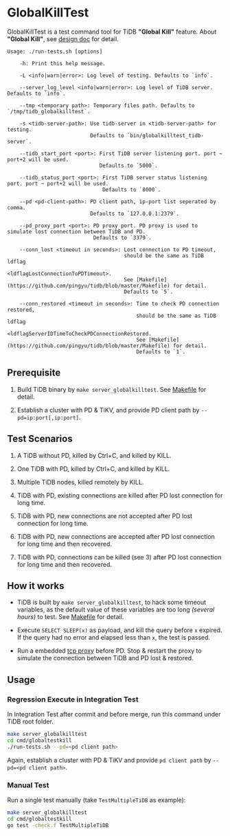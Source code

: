 # GlobalKillTest

GlobalKillTest is a test command tool for TiDB __"Global Kill"__ feature.
About __"Global Kill"__, see [design doc](https://github.com/pingcap/tidb/blob/master/docs/design/2020-06-01-global-kill.md) for detail.

```
Usage: ./run-tests.sh [options]

    -h: Print this help message.

    -L <info|warn|error>: Log level of testing. Defaults to `info`.

    --server_log_level <info|warn|error>: Log level of TiDB server. Defaults to `info`.
    
    --tmp <temporary path>: Temporary files path. Defaults to `/tmp/tidb_globalkilltest`.

    -s <tidb-server-path>: Use tidb-server in <tidb-server-path> for testing.
                           Defaults to `bin/globalkilltest_tidb-server`.

    --tidb_start_port <port>: First TiDB server listening port. port ~ port+2 will be used.
                              Defaults to `5000`.

    --tidb_status_port <port>: First TiDB server status listening port. port ~ port+2 will be used.
                               Defaults to `8000`.

    --pd <pd-client-path>: PD client path, ip-port list seperated by comma.
                           Defaults to `127.0.0.1:2379`.

    --pd_proxy_port <port>: PD proxy port. PD proxy is used to simulate lost connection between TiDB and PD.
                            Defaults to `3379`.

    --conn_lost <timeout in seconds>: Lost connection to PD timeout,
                                      should be the same as TiDB ldflag
                                      <ldflagLostConnectionToPDTimeout>.
                                      See [Makefile](https://github.com/pingyu/tidb/blob/master/Makefile) for detail.
                                      Defaults to `5`.

    --conn_restored <timeout in seconds>: Time to check PD connection restored,
                                          should be the same as TiDB ldflag
                                          <ldflagServerIDTimeToCheckPDConnectionRestored.
                                          See [Makefile](https://github.com/pingyu/tidb/blob/master/Makefile) for detail.
                                          Defaults to `1`.

```


## Prerequisite
1. Build TiDB binary by `make server_globalkilltest`. See [Makefile](https://github.com/pingyu/tidb/blob/master/Makefile) for detail.

2. Establish a cluster with PD & TiKV, and provide PD client path by `--pd=ip:port[,ip:port]`.


## Test Scenarios

1. A TiDB without PD, killed by Ctrl+C, and killed by KILL.

2. One TiDB with PD, killed by Ctrl+C, and killed by KILL.

3. Multiple TiDB nodes, killed remotely by KILL.

4. TiDB with PD, existing connections are killed after PD lost connection for long time.

5. TiDB with PD, new connections are not accepted after PD lost connection for long time.

6. TiDB with PD, new connections are accepted after PD lost connection for long time and then recovered.

7. TiDB with PD, connections can be killed (see 3) after PD lost connection for long time and then recovered.


## How it works

* TiDB is built by `make server_globalkilltest`, to hack some timeout variables, as the default value of these variables are too long _(several hours)_ to test. See [Makefile](https://github.com/pingyu/tidb/blob/master/Makefile) for detail.

* Execute `SELECT SLEEP(x)` as payload, and kill the query before `x` expired. If the query had no error and elapsed less than `x`, the test is passed.

* Run a embedded [tcp proxy](https://github.com/inetaf/tcpproxy) before PD. Stop & restart the proxy to simulate the connection between TiDB and PD lost & restored.


## Usage

### Regression Execute in Integration Test

In Integration Test after commit and before merge, run this command under TiDB root folder.

```sh
make server_globalkilltest
cd cmd/globaltestkill
./run-tests.sh --pd=<pd client path>
```

Again, establish a cluster with PD & TiKV and provide `pd client path` by `--pd=<pd client path>`.

### Manual Test

Run a single test manually (take `TestMultipleTiDB` as example):

```sh
make server_globalkilltest
cd cmd/globaltestkill
go test -check.f TestMultipleTiDB
```
